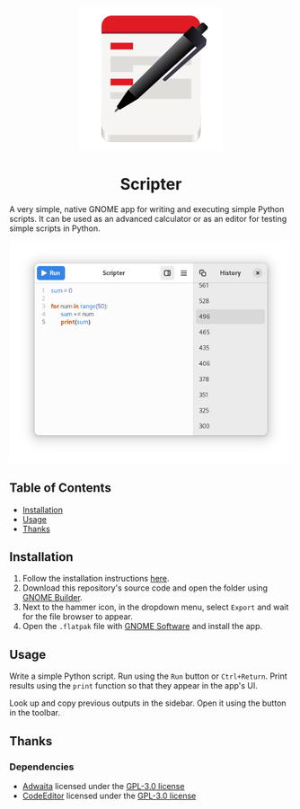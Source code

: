 <p align="center">
  <img width="256" alt="Scripter Icon" src="data/icons/io.github.david_swift.Scripter.svg">
  <h1 align="center">Scripter</h1>
</p>

A very simple, native GNOME app for writing and executing simple Python scripts.
It can be used as an advanced calculator or as an editor for testing simple scripts in Python.

![Screenshot](data/icons/Screenshot.png)

## Table of Contents

- [Installation](#Installation)
- [Usage](#Usage)
- [Thanks](#Thanks)

## Installation

1. Follow the installation instructions [here](https://github.com/AparokshaUI/AdwaitaTemplate#install-the-swift-freedesktop-sdk-extension).
2. Download this repository's source code and open the folder using [GNOME Builder](https://apps.gnome.org/Builder/).
3. Next to the hammer icon, in the dropdown menu, select `Export` and wait for the file browser to appear.
4. Open the `.flatpak` file with [GNOME Software](https://apps.gnome.org/Software/) and install the app.

## Usage

Write a simple Python script. Run using the `Run` button or `Ctrl+Return`.
Print results using the `print` function so that they appear in the app's UI.

Look up and copy previous outputs in the sidebar. Open it using the button in the toolbar.

## Thanks

### Dependencies
- [Adwaita](https://github.com/AparokshaUI/Adwaita) licensed under the [GPL-3.0 license](https://github.com/AparokshaUI/Adwaita/blob/main/LICENSE.md)
- [CodeEditor](https://github.com/AparokshaUI/CodeEditor) licensed under the [GPL-3.0 license](https://github.com/AparokshaUI/CodeEditor/blob/main/LICENSE.md)
